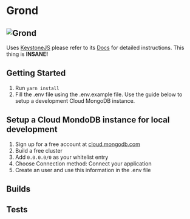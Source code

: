 # Grond

## ![Grond](http://tolkiengateway.net/w/images/e/ea/Joel_Kilpatrick_-_Morgoth_and_Fingolfin.jpg)

Uses [KeystoneJS](https://www.keystonejs.com/) please refer to its [Docs](https://www.keystonejs.com/quick-start/) for detailed instructions. This thing is **INSANE!**

## Getting Started

1. Run `yarn install`
2. Fill the .env file using the .env.example file. Use the guide below to setup a development Cloud MongoDB instance.

## Setup a Cloud MondoDB instance for local development

1. Sign up for a free account at [cloud.mongodb.com](https://cloud.mongodb.com/)
2. Build a free cluster
3. Add `0.0.0.0/0` as your whitelist entry
4. Choose Connection method: Connect your application
5. Create an user and use this information in the .env file

## Builds

## Tests
